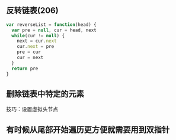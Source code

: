 ## 反转链表(206)

```js
var reverseList = function(head) {
  var pre = null, cur = head, next
  while(cur != null) {
    next = cur.next
    cur.next = pre
    pre = cur
    cur = next
  }
  return pre
}
```

## 删除链表中特定的元素

技巧：设置虚拟头节点

## 有时候从尾部开始遍历更方便就需要用到双指针